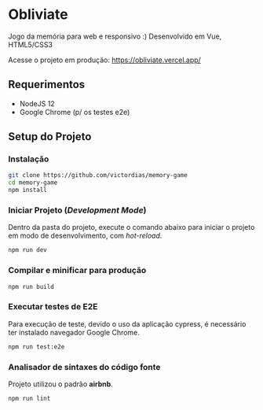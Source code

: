 # Obliviate
Jogo da memória para web e responsivo :)
Desenvolvido em Vue, HTML5/CSS3

Acesse o projeto em produção:
https://obliviate.vercel.app/

## Requerimentos

- NodeJS 12
- Google Chrome (p/ os testes e2e)

## Setup do Projeto

### Instalação
```bash
git clone https://github.com/victordias/memory-game
cd memory-game
npm install
```

### Iniciar Projeto (*Development Mode*)

Dentro da pasta do projeto, execute o comando abaixo para iniciar o projeto em modo de desenvolvimento, com *hot-reload*.
```bash
npm run dev
```

### Compilar e minificar para produção
```bash
npm run build
```

### Executar testes de E2E
Para execução de teste, devido o uso da aplicação cypress, é necessário
ter instalado navegador Google Chrome.

```bash
npm run test:e2e
```

### Analisador de sintaxes do código fonte

Projeto utilizou o padrão **airbnb**.

```bash
npm run lint
```
